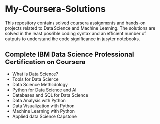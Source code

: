 # My-Coursera-Solutions

This repository contains solved coursera assignments and hands-on projects related to Data Science and Machine Learning.
The solutions are solved in the least possible coding syntax and an efficient number of outputs to understand the code significance in jupyter notebooks.

<h2>Complete IBM Data Science Professional Certification on Coursera</h2>
<ul>
<li>What is Data Science?</li>
<li>Tools for Data Science</li>
<li>Data Science Methodology</li>
<li>Python for Data Science and AI</li>
<li>Databases and SQL for Data Science</li>
<li>Data Analysis with Python</li>
<li>Data Visualization with Python</li>
<li>Machine Learning with Python</li>
<li>Applied data Science Capstone</li>
</ul>

